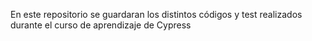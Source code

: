 En este repositorio se guardaran los distintos códigos y test realizados durante el curso de aprendizaje de Cypress

